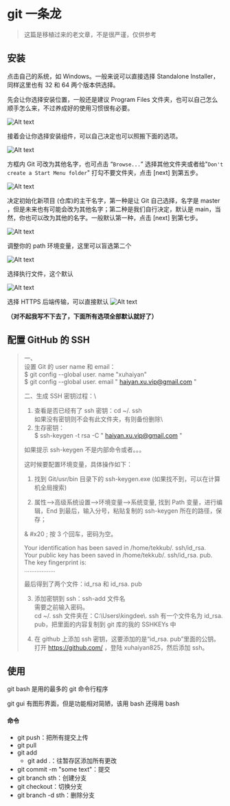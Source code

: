 # git 一条龙

> 这篇是移植过来的老文章，不是很严谨，仅供参考

## 安装

点击自己的系统，如 Windows。一般来说可以直接选择 Standalone Installer，同样这里也有 32 和 64 两个版本供选择。

先会让你选择安装位置，一般还是建议 Program Files 文件夹，也可以自己怎么顺手怎么来，不过养成好的使用习惯很有必要。

![Alt text](../assets/git1.png)

接着会让你选择安装组件，可以自己决定也可以照搬下面的选项。

![Alt text](../assets/git2.png)

方框内 Git 可改为其他名字，也可点击 “`Browse...`” 选择其他文件夹或者给"`Don't create a Start Menu folder`" 打勾不要文件夹，点击 [next] 到第五步。

![Alt text](../assets/git3.png)

决定初始化新项目 (仓库)的主干名字，第一种是让 Git 自己选择，名字是 master ，但是未来也有可能会改为其他名字；第二种是我们自行决定，默认是 main，当然，你也可以改为其他的名字。一般默认第一种，点击 [next] 到第七步。

![Alt text](../assets/git4.png)

调整你的 path 环境变量，这里可以盲选第二个

![Alt text](../assets/git7.png)

选择执行文件，这个默认

![Alt text](../assets/git6.png)

选择 HTTPS 后端传输，可以直接默认
![Alt text](../assets/git6.png)

**（对不起我写不下去了，下面所有选项全部默认就好了）**

## 配置 GitHub 的 SSH

> 一、\
> 设置 Git 的 user name 和 email：\
> $ git config --global user. name "xuhaiyan"\
> $ git config --global user. email " haiyan.xu.vip@gmail.com "
>
> 二、生成 SSH 密钥过程：\
> 1. 查看是否已经有了 ssh 密钥：cd \~/. ssh\
> 如果没有密钥则不会有此文件夹，有则备份删除\
> 2. 生存密钥：\
> $ ssh-keygen -t rsa -C " haiyan.xu.vip@gmail.com "
>
> 如果提示 ssh-keygen 不是内部命令或者。。。
>
> 这时候要配置环境变量，具体操作如下：
>
> 1. 找到 Git/usr/bin 目录下的 ssh-keygen.exe (如果找不到，可以在计算机全局搜索)
>
> 2. 属性-->高级系统设置-->环境变量-->系统变量, 找到 Path 变量，进行编辑，End 到最后，输入分号，粘贴复制的 ssh-keygen 所在的路径，保存；
>
> & #x20 ;
> 按 3 个回车，密码为空。
>
> Your identification has been saved in /home/tekkub/. ssh/id_rsa.\
> Your public key has been saved in /home/tekkub/. ssh/id_rsa. pub.\
> The key fingerprint is:\
> ………………
>
> 最后得到了两个文件：id_rsa 和 id_rsa. pub
>
> 3. 添加密钥到 ssh：ssh-add 文件名\
> 需要之前输入密码。\
> cd \~/. ssh 文件夹在：C:\Users\kingdee\\. ssh 有一个文件名为 id_rsa. pub，把里面的内容复制到 git 库的我的 SSHKEYs 中
>
> 4. 在 github 上添加 ssh 密钥，这要添加的是“id_rsa. pub”里面的公钥。\
> 打开 https://github.com/ ，登陆 xuhaiyan825，然后添加 ssh。

## 使用

git bash 是用的最多的 git 命令行程序

git gui 有图形界面，但是功能相对简陋，该用 bash 还得用 bash

#### 命令

- git push：把所有提交上传
- git pull
- git add
  - git add .：往暂存区添加所有更改
- git commit -m "some text"：提交
- git branch sth：创建分支
- git checkout：切换分支
- git branch -d sth：删除分支
